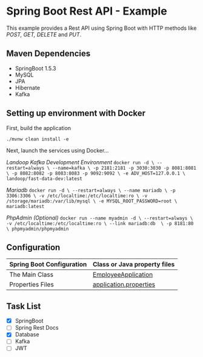 # Spring Boot Rest API - Example

This example provides a Rest API using Spring Boot with HTTP methods like *POST, GET, DELETE* and *PUT*.

## Maven Dependencies

* SpringBoot 1.5.3
* MySQL
* JPA
* Hibernate
* Kafka


## Setting up environment with Docker

First, build the application

``./mvnw clean install -e ``

Next, launch the services using Docker...

*Landoop Kafka Development Environment*
``docker run -d \
--restart=always \
--name=kafka \
-p 2181:2181 -p 3030:3030 -p 8081:8081 \
-p 8082:8082 -p 8083:8083 -p 9092:9092 \
-e ADV_HOST=127.0.0.1 \
landoop/fast-data-dev:latest``

*Mariadb*
``docker run -d \
--restart=always \
--name mariadb \
-p 3306:3306 \
-v /etc/localtime:/etc/localtime:ro \
-v /storage/mariadb:/var/lib/mysql \
-e MYSQL_ROOT_PASSWORD=root \
mariadb:latest``

*PhpAdmin (Optional)*
``docker run --name myadmin -d \
--restart=always \
-v /etc/localtime:/etc/localtime:ro \
--link mariadb:db  \
-p 8181:80 \
phpmyadmin/phpmyadmin``

## Configuration

|Spring Boot Configuration | Class or Java property files  |
|--------------------------|---|
|The Main Class | [EmployeeApplication](https://github.com/renancetauro/SpringBootRestExample/blob/master/src/main/java/employee/EmployeeApplication.java) |
|Properties Files | [application.properties](https://github.com/renancetauro/SpringBootRestExample/blob/master/src/main/resources/application.properties)

## Task List
- [x] SpringBoot
- [ ] Spring Rest Docs
- [x] Database
- [ ] Kafka
- [ ] JWT
